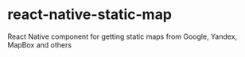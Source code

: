 # react-native-static-map
React Native component for getting static maps from Google, Yandex, MapBox and others
